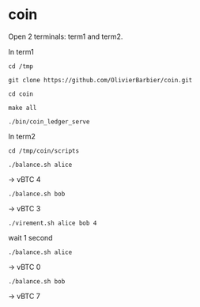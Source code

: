 # coin

Open 2 terminals: term1 and term2.

In term1

`cd /tmp`

`git clone https://github.com/OlivierBarbier/coin.git`

`cd coin`

`make all`

`./bin/coin_ledger_serve`

In term2

`cd /tmp/coin/scripts`

`./balance.sh alice`

-> vBTC 4

`./balance.sh bob`

-> vBTC 3

`./virement.sh alice bob 4`

wait 1 second

`./balance.sh alice`

-> vBTC 0

`./balance.sh bob`

-> vBTC 7
